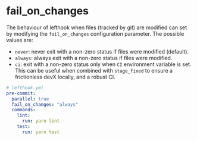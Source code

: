 # fail_on_changes

The behaviour of lefthook when files (tracked by git) are modified can set by modifying the `fail_on_changes` configuration parameter. The possible values are:

- `never`: never exit with a non-zero status if files were modified (default).
- `always`: always exit with a non-zero status if files were modified.
- `ci`: exit with a non-zero status only when `CI` environment variable is set. This can be useful when combined with `stage_fixed` to ensure a frictionless devX locally, and a robust CI. 

```yml
# lefthook.yml
pre-commit:
  parallel: true
  fail_on_changes: "always"
  commands:
    lint:
      run: yarn lint
    test:
      run: yarn test
